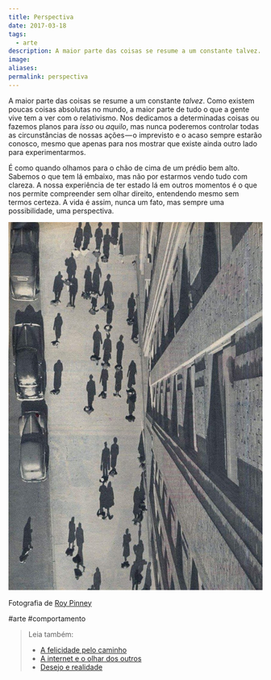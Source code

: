 ```yaml
---
title: Perspectiva
date: 2017-03-18
tags:
  - arte
description: A maior parte das coisas se resume a um constante talvez. Como existem poucas coisas absolutas no mundo, a maior parte de tudo o que a…
image: 
aliases:
permalink: perspectiva
---
```

A maior parte das coisas se resume a um constante _talvez_. Como existem poucas coisas absolutas no mundo, a maior parte de tudo o que a gente vive tem a ver com o relativismo. Nos dedicamos a determinadas coisas ou fazemos planos para _isso_ ou _aquilo_, mas nunca poderemos controlar todas as circunstâncias de nossas ações — o imprevisto e o acaso sempre estarão conosco, mesmo que apenas para nos mostrar que existe ainda outro lado para experimentarmos.

É como quando olhamos para o chão de cima de um prédio bem alto. Sabemos o que tem lá embaixo, mas não por estarmos vendo tudo com clareza. A nossa experiência de ter estado lá em outros momentos é o que nos permite compreender sem olhar direito, entendendo mesmo sem termos certeza. A vida é assim, nunca um fato, mas sempre uma possibilidade, uma perspectiva.

<img src="/assets/img/perspectiva-medium.jpeg">

Fotografia de [Roy Pinney](https://en.wikipedia.org/wiki/Roy_Pinney)


#arte #comportamento

> Leia também:
> - <a href="/a-felicidade-pelo-caminho">A felicidade pelo caminho</a>
> - <a href="/a-internet-e-o-olhar-dos-outros">A internet e o olhar dos outros</a>
> - <a href="/desejo-e-realidade">Desejo e realidade</a>
